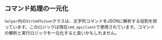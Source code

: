 ## コマンド処理の一元化

`helper`内の`StrCmdToJson`クラスは、文字列コマンドをJSONに解析する役割を担っています。このロジックは現在`cmd_apiclient`で使用されています。コマンドの解析と実行ロジックを一元化すると良いかもしれません。